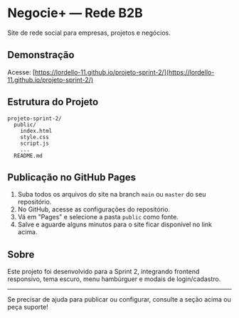 # Negocie+ — Rede B2B

Site de rede social para empresas, projetos e negócios.

## Demonstração
Acesse: [https://lordello-11.github.io/projeto-sprint-2/](https://lordello-11.github.io/projeto-sprint-2/)

## Estrutura do Projeto
```
projeto-sprint-2/
  public/
    index.html
    style.css
    script.js
    ...
  README.md
```

## Publicação no GitHub Pages
1. Suba todos os arquivos do site na branch `main` ou `master` do seu repositório.
2. No GitHub, acesse as configurações do repositório.
3. Vá em "Pages" e selecione a pasta `public` como fonte.
4. Salve e aguarde alguns minutos para o site ficar disponível no link acima.

## Sobre
Este projeto foi desenvolvido para a Sprint 2, integrando frontend responsivo, tema escuro, menu hambúrguer e modais de login/cadastro.

---

Se precisar de ajuda para publicar ou configurar, consulte a seção acima ou peça suporte!
